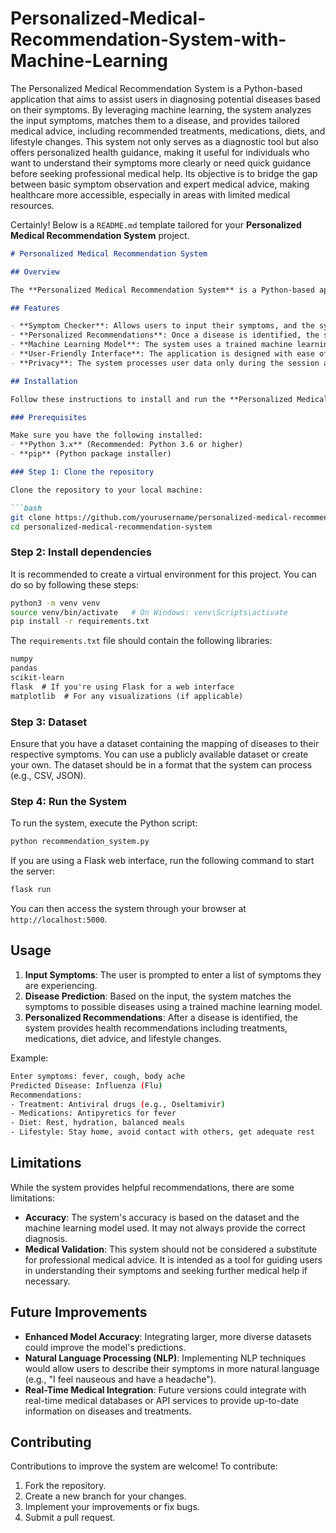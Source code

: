 # Personalized-Medical-Recommendation-System-with-Machine-Learning
 The Personalized Medical Recommendation System is a Python-based application that aims to assist users in diagnosing potential diseases based on their symptoms. By leveraging machine learning, the system analyzes the input symptoms, matches them to a disease, and provides tailored medical advice, including recommended treatments, medications, diets, and lifestyle changes. This system not only serves as a diagnostic tool but also offers personalized health guidance, making it useful for individuals who want to understand their symptoms more clearly or need quick guidance before seeking professional medical help. Its objective is to bridge the gap between basic symptom observation and expert medical advice, making healthcare more accessible, especially in areas with limited medical resources.


Certainly! Below is a `README.md` template tailored for your **Personalized Medical Recommendation System** project.

```markdown
# Personalized Medical Recommendation System

## Overview

The **Personalized Medical Recommendation System** is a Python-based application designed to assist users in diagnosing potential diseases based on their symptoms. By leveraging machine learning algorithms, the system analyzes the user's input symptoms, matches them to possible diseases, and provides personalized health recommendations such as treatments, medications, dietary suggestions, and lifestyle changes. The objective of this system is to make healthcare more accessible, especially for individuals in regions with limited medical resources, by bridging the gap between basic symptom observation and expert medical advice.

## Features

- **Symptom Checker**: Allows users to input their symptoms, and the system provides a list of possible diseases associated with those symptoms.
- **Personalized Recommendations**: Once a disease is identified, the system generates tailored recommendations, including medications, treatments, diets, and lifestyle modifications.
- **Machine Learning Model**: The system uses a trained machine learning model to predict diseases based on symptom inputs.
- **User-Friendly Interface**: The application is designed with ease of use in mind, making it accessible for people with minimal medical knowledge.
- **Privacy**: The system processes user data only during the session and does not store any information after the session ends.

## Installation

Follow these instructions to install and run the **Personalized Medical Recommendation System** locally:

### Prerequisites

Make sure you have the following installed:
- **Python 3.x** (Recommended: Python 3.6 or higher)
- **pip** (Python package installer)

### Step 1: Clone the repository

Clone the repository to your local machine:

```bash
git clone https://github.com/yourusername/personalized-medical-recommendation-system.git
cd personalized-medical-recommendation-system
```

### Step 2: Install dependencies

It is recommended to create a virtual environment for this project. You can do so by following these steps:

```bash
python3 -m venv venv
source venv/bin/activate   # On Windows: venv\Scripts\activate
pip install -r requirements.txt
```

The `requirements.txt` file should contain the following libraries:

```txt
numpy
pandas
scikit-learn
flask  # If you're using Flask for a web interface
matplotlib  # For any visualizations (if applicable)
```

### Step 3: Dataset

Ensure that you have a dataset containing the mapping of diseases to their respective symptoms. You can use a publicly available dataset or create your own. The dataset should be in a format that the system can process (e.g., CSV, JSON).

### Step 4: Run the System

To run the system, execute the Python script:

```bash
python recommendation_system.py
```

If you are using a Flask web interface, run the following command to start the server:

```bash
flask run
```

You can then access the system through your browser at `http://localhost:5000`.

## Usage

1. **Input Symptoms**: The user is prompted to enter a list of symptoms they are experiencing.
2. **Disease Prediction**: Based on the input, the system matches the symptoms to possible diseases using a trained machine learning model.
3. **Personalized Recommendations**: After a disease is identified, the system provides health recommendations including treatments, medications, diet advice, and lifestyle changes.

Example:

```bash
Enter symptoms: fever, cough, body ache
Predicted Disease: Influenza (Flu)
Recommendations:
- Treatment: Antiviral drugs (e.g., Oseltamivir)
- Medications: Antipyretics for fever
- Diet: Rest, hydration, balanced meals
- Lifestyle: Stay home, avoid contact with others, get adequate rest
```

## Limitations

While the system provides helpful recommendations, there are some limitations:
- **Accuracy**: The system's accuracy is based on the dataset and the machine learning model used. It may not always provide the correct diagnosis.
- **Medical Validation**: This system should not be considered a substitute for professional medical advice. It is intended as a tool for guiding users in understanding their symptoms and seeking further medical help if necessary.

## Future Improvements

- **Enhanced Model Accuracy**: Integrating larger, more diverse datasets could improve the model's predictions.
- **Natural Language Processing (NLP)**: Implementing NLP techniques would allow users to describe their symptoms in more natural language (e.g., "I feel nauseous and have a headache").
- **Real-Time Medical Integration**: Future versions could integrate with real-time medical databases or API services to provide up-to-date information on diseases and treatments.

## Contributing

Contributions to improve the system are welcome! To contribute:
1. Fork the repository.
2. Create a new branch for your changes.
3. Implement your improvements or fix bugs.
4. Submit a pull request.



